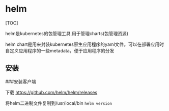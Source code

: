 # helm

[TOC]

helm是kubernetes的包管理工具,用于管理charts(包管理资源)

helm chart是用来封装kubernetes原生应用程序的yaml文件。可以在部署应用时自定义应用程序的一些metadata，便于应用程序的分发

## 安装

###安装客户端

下载
https://github.com/helm/helm/releases

将helm二进制文件复制到/usr/local/bin
```helm version```
